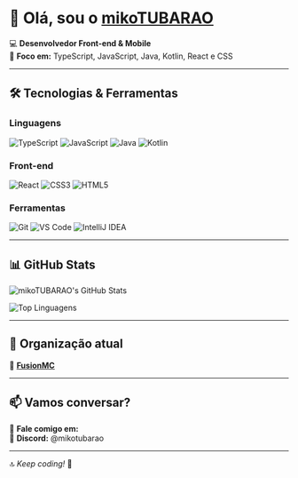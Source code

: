# 👋 Olá, sou o [mikoTUBARAO](https://github.com/mikoTUBARAO)  

💻 **Desenvolvedor Front-end & Mobile**  
🚀 **Foco em:** TypeScript, JavaScript, Java, Kotlin, React e CSS  

---

## 🛠 **Tecnologias & Ferramentas**  

### **Linguagens**  
![TypeScript](https://img.shields.io/badge/TypeScript-3178C6?style=flat&logo=typescript&logoColor=white)
![JavaScript](https://img.shields.io/badge/JavaScript-F7DF1E?style=flat&logo=javascript&logoColor=black)
![Java](https://img.shields.io/badge/Java-007396?style=flat&logo=java&logoColor=white)
![Kotlin](https://img.shields.io/badge/Kotlin-7F52FF?style=flat&logo=kotlin&logoColor=white)  

### **Front-end**  
![React](https://img.shields.io/badge/React-61DAFB?style=flat&logo=react&logoColor=black)
![CSS3](https://img.shields.io/badge/CSS3-1572B6?style=flat&logo=css3&logoColor=white)
![HTML5](https://img.shields.io/badge/HTML5-E34F26?style=flat&logo=html5&logoColor=white)  

### **Ferramentas**  
![Git](https://img.shields.io/badge/Git-F05032?style=flat&logo=git&logoColor=white)
![VS Code](https://img.shields.io/badge/VS_Code-007ACC?style=flat&logo=visual-studio-code&logoColor=white)
![IntelliJ IDEA](https://img.shields.io/badge/IntelliJ_IDEA-000000?style=flat&logo=intellij-idea&logoColor=white)

---

## 📊 **GitHub Stats**  

![mikoTUBARAO's GitHub Stats](https://github-readme-stats.vercel.app/api?username=mikoTUBARAO&show_icons=true&theme=radical&hide_border=true)  

![Top Linguagens](https://github-readme-stats.vercel.app/api/top-langs/?username=mikoTUBARAO&layout=compact&theme=radical&hide_border=true)  

---

## 🌟 **Organização atual**  

🔹 **[FusionMC](https://github.com/network-fusion)**

---

## 📫 **Vamos conversar?**  

💬 **Fale comigo em:**  
📧 **Discord:** @mikotubarao

---

🔝 *Keep coding!* 🚀
